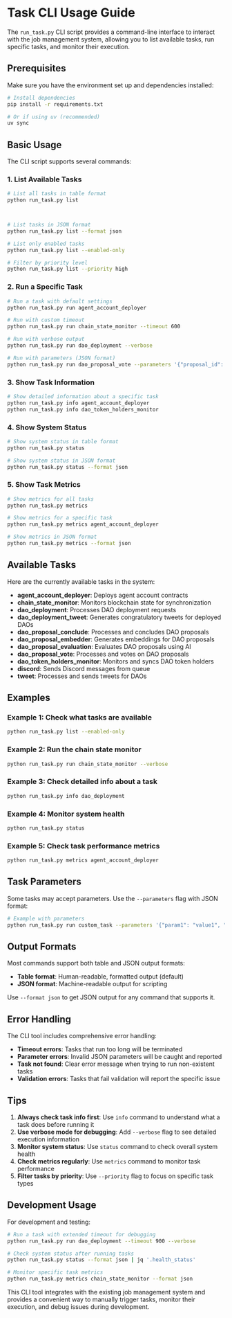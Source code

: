 # Task CLI Usage Guide

The `run_task.py` CLI script provides a command-line interface to interact with the job management system, allowing you to list available tasks, run specific tasks, and monitor their execution.

## Prerequisites

Make sure you have the environment set up and dependencies installed:

```bash
# Install dependencies
pip install -r requirements.txt

# Or if using uv (recommended)
uv sync
```

## Basic Usage

The CLI script supports several commands:

### 1. List Available Tasks

```bash
# List all tasks in table format
python run_task.py list



# List tasks in JSON format
python run_task.py list --format json

# List only enabled tasks
python run_task.py list --enabled-only

# Filter by priority level
python run_task.py list --priority high
```

### 2. Run a Specific Task

```bash
# Run a task with default settings
python run_task.py run agent_account_deployer

# Run with custom timeout
python run_task.py run chain_state_monitor --timeout 600

# Run with verbose output
python run_task.py run dao_deployment --verbose

# Run with parameters (JSON format)
python run_task.py run dao_proposal_vote --parameters '{"proposal_id": "123", "vote": "yes"}'
```

### 3. Show Task Information

```bash
# Show detailed information about a specific task
python run_task.py info agent_account_deployer
python run_task.py info dao_token_holders_monitor
```

### 4. Show System Status

```bash
# Show system status in table format
python run_task.py status

# Show system status in JSON format
python run_task.py status --format json
```

### 5. Show Task Metrics

```bash
# Show metrics for all tasks
python run_task.py metrics

# Show metrics for a specific task
python run_task.py metrics agent_account_deployer

# Show metrics in JSON format
python run_task.py metrics --format json
```

## Available Tasks

Here are the currently available tasks in the system:

- **agent_account_deployer**: Deploys agent account contracts
- **chain_state_monitor**: Monitors blockchain state for synchronization
- **dao_deployment**: Processes DAO deployment requests
- **dao_deployment_tweet**: Generates congratulatory tweets for deployed DAOs
- **dao_proposal_conclude**: Processes and concludes DAO proposals
- **dao_proposal_embedder**: Generates embeddings for DAO proposals
- **dao_proposal_evaluation**: Evaluates DAO proposals using AI
- **dao_proposal_vote**: Processes and votes on DAO proposals
- **dao_token_holders_monitor**: Monitors and syncs DAO token holders
- **discord**: Sends Discord messages from queue
- **tweet**: Processes and sends tweets for DAOs

## Examples

### Example 1: Check what tasks are available
```bash
python run_task.py list --enabled-only
```

### Example 2: Run the chain state monitor
```bash
python run_task.py run chain_state_monitor --verbose
```

### Example 3: Check detailed info about a task
```bash
python run_task.py info dao_deployment
```

### Example 4: Monitor system health
```bash
python run_task.py status
```

### Example 5: Check task performance metrics
```bash
python run_task.py metrics agent_account_deployer
```

## Task Parameters

Some tasks may accept parameters. Use the `--parameters` flag with JSON format:

```bash
# Example with parameters
python run_task.py run custom_task --parameters '{"param1": "value1", "param2": 123}'
```

## Output Formats

Most commands support both table and JSON output formats:

- **Table format**: Human-readable, formatted output (default)
- **JSON format**: Machine-readable output for scripting

Use `--format json` to get JSON output for any command that supports it.

## Error Handling

The CLI tool includes comprehensive error handling:

- **Timeout errors**: Tasks that run too long will be terminated
- **Parameter errors**: Invalid JSON parameters will be caught and reported
- **Task not found**: Clear error message when trying to run non-existent tasks
- **Validation errors**: Tasks that fail validation will report the specific issue

## Tips

1. **Always check task info first**: Use `info` command to understand what a task does before running it
2. **Use verbose mode for debugging**: Add `--verbose` flag to see detailed execution information
3. **Monitor system status**: Use `status` command to check overall system health
4. **Check metrics regularly**: Use `metrics` command to monitor task performance
5. **Filter tasks by priority**: Use `--priority` flag to focus on specific task types

## Development Usage

For development and testing:

```bash
# Run a task with extended timeout for debugging
python run_task.py run dao_deployment --timeout 900 --verbose

# Check system status after running tasks
python run_task.py status --format json | jq '.health_status'

# Monitor specific task metrics
python run_task.py metrics chain_state_monitor --format json
```

This CLI tool integrates with the existing job management system and provides a convenient way to manually trigger tasks, monitor their execution, and debug issues during development. 
